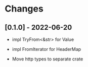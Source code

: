 # Changes

## [0.1.0] - 2022-06-20

* impl TryFrom<&str> for Value

* impl FromIterator for HeaderMap

* Move http types to separate crate

